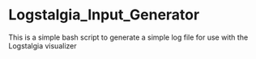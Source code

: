 # Logstalgia_Input_Generator
This is a simple bash script to generate a simple log file for use with the Logstalgia visualizer 
